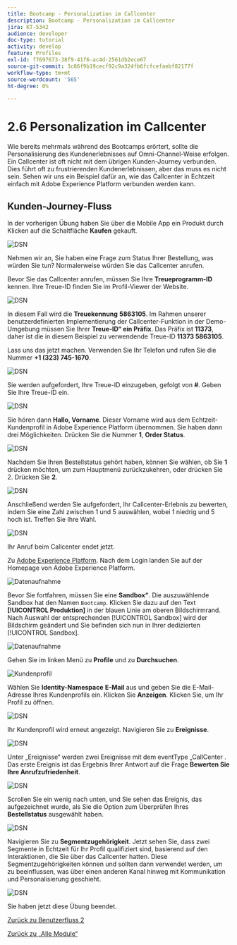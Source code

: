 ```yaml
---
title: Bootcamp - Personalization im Callcenter
description: Bootcamp - Personalization im Callcenter
jira: KT-5342
audience: developer
doc-type: tutorial
activity: develop
feature: Profiles
exl-id: f7697673-38f9-41f6-ac4d-2561db2ece67
source-git-commit: 3c86f9b19cecf92c9a324fb6fcfcefaebf82177f
workflow-type: tm+mt
source-wordcount: '565'
ht-degree: 0%

---
```


# 2.6 Personalization im Callcenter

Wie bereits mehrmals während des Bootcamps erörtert, sollte die Personalisierung des Kundenerlebnisses auf Omni-Channel-Weise erfolgen. Ein Callcenter ist oft nicht mit dem übrigen Kunden-Journey verbunden. Dies führt oft zu frustrierenden Kundenerlebnissen, aber das muss es nicht sein. Sehen wir uns ein Beispiel dafür an, wie das Callcenter in Echtzeit einfach mit Adobe Experience Platform verbunden werden kann.

## Kunden-Journey-Fluss

In der vorherigen Übung haben Sie über die Mobile App ein Produkt durch Klicken auf die Schaltfläche **Kaufen** gekauft.

![DSN](./images/app20.png)

Nehmen wir an, Sie haben eine Frage zum Status Ihrer Bestellung, was würden Sie tun? Normalerweise würden Sie das Callcenter anrufen.

Bevor Sie das Callcenter anrufen, müssen Sie Ihre **Treueprogramm-ID** kennen. Ihre Treue-ID finden Sie im Profil-Viewer der Website.

![DSN](./images/cc1.png)

In diesem Fall wird die **Treuekennung** **5863105**. Im Rahmen unserer benutzerdefinierten Implementierung der Callcenter-Funktion in der Demo-Umgebung müssen Sie Ihrer **Treue-ID“ ein Präfix**. Das Präfix ist **11373**, daher ist die in diesem Beispiel zu verwendende Treue-ID **11373 5863105**.

Lass uns das jetzt machen. Verwenden Sie Ihr Telefon und rufen Sie die Nummer **+1 (323) 745-1670**.

![DSN](./images/cc2.png)

Sie werden aufgefordert, Ihre Treue-ID einzugeben, gefolgt von **#**. Geben Sie Ihre Treue-ID ein.

![DSN](./images/cc3.png)

Sie hören dann **Hallo, Vorname**. Dieser Vorname wird aus dem Echtzeit-Kundenprofil in Adobe Experience Platform übernommen. Sie haben dann drei Möglichkeiten. Drücken Sie die Nummer **1**, **Order Status**.

![DSN](./images/cc4.png)

Nachdem Sie Ihren Bestellstatus gehört haben, können Sie wählen, ob Sie **1** drücken möchten, um zum Hauptmenü zurückzukehren, oder drücken Sie 2. Drücken Sie **2**.

![DSN](./images/cc5.png)

Anschließend werden Sie aufgefordert, Ihr Callcenter-Erlebnis zu bewerten, indem Sie eine Zahl zwischen 1 und 5 auswählen, wobei 1 niedrig und 5 hoch ist. Treffen Sie Ihre Wahl.

![DSN](./images/cc6.png)

Ihr Anruf beim Callcenter endet jetzt.

Zu [Adobe Experience Platform](https://experience.adobe.com/platform). Nach dem Login landen Sie auf der Homepage von Adobe Experience Platform.

![Datenaufnahme](./images/home.png)

Bevor Sie fortfahren, müssen Sie eine **Sandbox“**. Die auszuwählende Sandbox hat den Namen ``Bootcamp``. Klicken Sie dazu auf den Text **[!UICONTROL Produktion]** in der blauen Linie am oberen Bildschirmrand. Nach Auswahl der entsprechenden [!UICONTROL Sandbox] wird der Bildschirm geändert und Sie befinden sich nun in Ihrer dedizierten [!UICONTROL Sandbox].

![Datenaufnahme](./images/sb1.png)

Gehen Sie im linken Menü zu **Profile** und zu **Durchsuchen**.

![Kundenprofil](./images/homemenu.png)

Wählen Sie **Identity-Namespace** **E-Mail** aus und geben Sie die E-Mail-Adresse Ihres Kundenprofils ein. Klicken Sie **Anzeigen**. Klicken Sie, um Ihr Profil zu öffnen.

![DSN](./images/cc7.png)

Ihr Kundenprofil wird erneut angezeigt. Navigieren Sie zu **Ereignisse**.

![DSN](./images/cc8.png)

Unter „Ereignisse“ werden zwei Ereignisse mit dem eventType „CallCenter **&#x200B;**. Das erste Ereignis ist das Ergebnis Ihrer Antwort auf die Frage **Bewerten Sie Ihre Anrufzufriedenheit**.

![DSN](./images/cc9.png)

Scrollen Sie ein wenig nach unten, und Sie sehen das Ereignis, das aufgezeichnet wurde, als Sie die Option zum Überprüfen Ihres **Bestellstatus** ausgewählt haben.

![DSN](./images/cc10.png)

Navigieren Sie zu **Segmentzugehörigkeit**. Jetzt sehen Sie, dass zwei Segmente in Echtzeit für Ihr Profil qualifiziert sind, basierend auf den Interaktionen, die Sie über das Callcenter hatten. Diese Segmentzugehörigkeiten können und sollten dann verwendet werden, um zu beeinflussen, was über einen anderen Kanal hinweg mit Kommunikation und Personalisierung geschieht.

![DSN](./images/cc11.png)

Sie haben jetzt diese Übung beendet.

[Zurück zu Benutzerfluss 2](./uc2.md)

[Zurück zu „Alle Module“](../../overview.md)
